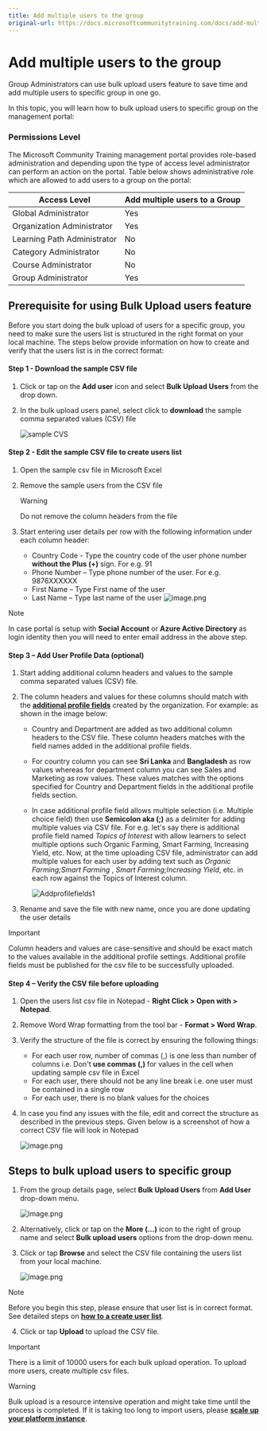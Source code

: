 ```yaml
---
title: Add multiple users to the group
original-url: https://docs.microsoftcommunitytraining.com/docs/add-multiple-users-to-the-group
---
```


# Add multiple users to the group

Group Administrators can use bulk upload users feature to save time and add multiple users to specific group in one go.

In this topic, you  will learn how to bulk upload users to specific group on the management portal:  

### Permissions Level

The Microsoft Community Training management portal provides role-based administration and depending upon the type of access level administrator can perform an action on the portal. Table below shows administrative role which are allowed to add users to a group on the portal:

| Access Level    | Add multiple users to a Group |
| --- | --- |
| Global Administrator | Yes |
| Organization Administrator  | Yes |
| Learning Path Administrator | No |
| Category Administrator | No |
| Course Administrator | No |
| Group Administrator | Yes |

## Prerequisite for using Bulk Upload users feature

Before you start doing the bulk upload of users for a specific group, you need to make sure the users list is structured in the right format on your local machine. The steps below provide information on how to create and verify that the users list is in the correct format:

#### Step 1 - Download the sample CSV file

1. Click or tap on the **Add user** icon and select **Bulk Upload Users** from the drop down.

2. In the bulk upload users panel, select click to **download** the sample comma separated values (CSV) file

    ![sample CVS](../../media/sample%20CVS.png)

#### Step 2 - Edit the sample CSV file to create users list

1. Open the sample csv file in Microsoft Excel

2. Remove the sample users from the CSV file  

    > [!WARNING]
    > Do not remove the column headers from the file

3. Start entering user details per row with the following information under each column header:
    - Country Code - Type the country code of the user phone number **without the Plus (+)** sign. For e.g. 91
    - Phone Number – Type phone number of the user. For e.g. 9876XXXXXX
    - First Name – Type First name of the user
    - Last Name – Type last name of the user
    ![image.png](../../media/image%2857%29.png)

> [!NOTE]
> In case portal is setup with **Social Account** or **Azure Active Directory** as login identity then you will need to enter email address in the above step.

#### Step 3 – Add User Profile Data (optional)

1. Start adding additional column headers and values to the sample comma separated values (CSV) file. 

2. The column headers and values for these columns should match with the [**additional profile fields**](../../settings/4_add-additional-profile-fields-for-user-information) created by the organization. For example: as shown in the image below:
    - Country and Department are added as two additional column headers to the CSV file. These column headers matches with the field names added in the additional profile fields.
    - For country column you can see **Sri Lanka** and **Bangladesh** as row values whereas for department column you can see Sales and Marketing as row values. These values matches with the options specified for Country and Department fields in the additional profile fields section.
    - In case additional profile field allows multiple selection (i.e. Multiple choice field) then use **Semicolon aka (;)** as a delimiter for adding multiple values via CSV file. For e.g. let's say there is additional profile field named *Topics of Interest* with allow learners to select multiple options such Organic Farming, Smart Farming, Increasing Yield, etc.  Now, at the time uploading CSV file, administrator can add multiple values for each user by adding text such as *Organic Farming;Smart Farming* ,  *Smart Farming;Increasing Yield*, etc. in each row against the Topics of Interest column.

        ![Addprofilefields1](../../media/Addprofilefields1.JPG)

3. Rename and save the file with new name, once you are done updating the user details

> [!IMPORTANT]
> Column headers and values are case-sensitive and should be exact match to the values available in the additional profile settings. Additional profile fields must be published for the csv file to be successfully uploaded.

#### Step 4 – Verify the CSV file before uploading

1. Open the users list csv file in Notepad - **Right Click > Open with > Notepad**.

2. Remove Word Wrap formatting from the tool bar - **Format > Word Wrap**.

3. Verify the structure of the file is correct by ensuring the following things:
    - For each user row, number of commas (,) is one less than number of columns i.e. Don't **use commas (,)** for values in the cell when updating sample csv file in Excel
    - For each user, there should not be any line break i.e. one user must be contained in a single row
    - For each user, there is no blank values for the choices

4. In case you find any issues with the file, edit and correct the structure as described in the previous steps. Given below is a screenshot of how a correct CSV file will look in Notepad

    ![image.png](../../media/image%2864%29.png)

## Steps to bulk upload users to specific group

1. From the group details page, select **Bulk Upload Users** from **Add User** drop-down menu.

    ![image.png](../../media/image%2858%29.png)

2. Alternatively, click or tap on the **More (...)** icon to the right of group name and select **Bulk upload users** options from the drop-down menu.

3. Click or tap **Browse** and select the CSV file containing the users list from your local machine.

    ![image.png](../../media/image%2859%29.png)

> [!NOTE]
> Before you begin this step, please ensure that user list is in correct format. See detailed steps on [**how to a create user list**](#prerequisite-for-using-bulk-upload-users-feature).

4. Click or tap **Upload** to upload the CSV file.

> [!IMPORTANT]
> There is a limit of 10000 users for each bulk upload operation. To upload more users, create multiple csv files.

> [!WARNING]
> Bulk upload is a resource intensive operation and might take time until the process is completed. If it is taking too long to import users, please [**scale up your platform instance**](../../infrastructure-management/configure-your-platform-infrastructure/4_scale-up-instance-configuration).